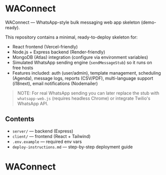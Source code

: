 
# WAConnect

WAConnect — WhatsApp-style bulk messaging web app skeleton (demo-ready).

This repository contains a minimal, ready-to-deploy skeleton for:
- React frontend (Vercel-friendly)
- Node.js + Express backend (Render-friendly)
- MongoDB (Atlas) integration (configure via environment variables)
- Simulated WhatsApp sending engine (`sendMessageStub`) so it runs on free hosts
- Features included: auth (user/admin), template management, scheduling (Agenda), message logs, reports (CSV/PDF), multi-language support (i18next), email notifications (Nodemailer)

> NOTE: For real WhatsApp sending you can later replace the stub with `whatsapp-web.js` (requires headless Chrome) or integrate Twilio's WhatsApp API.

## Contents
- `server/` — backend (Express)
- `client/` — frontend (React + Tailwind)
- `.env.example` — required env vars
- `deploy-instructions.md` — step-by-step deployment guide

# WAConnect
